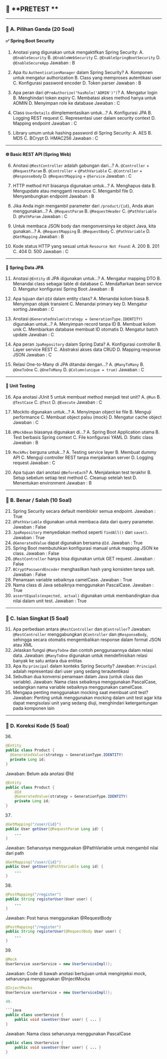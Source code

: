 ## 📘 **PRETEST **

---

### 🔹 A. **Pilihan Ganda (20 Soal)**

#### ✅ Spring Boot Security

1. Anotasi yang digunakan untuk mengaktifkan Spring Security:
   A. `@EnableSecurity`
   B. `@EnableWebSecurity`
   C. `@EnableSpringBootSecurity`
   D. `@EnableSecureApp`
   Jawaban : B

2. Apa itu `AuthenticationManager` dalam Spring Security?
   A. Komponen untuk mengatur authorization
   B. Class yang memproses autentikasi user
   C. Konfigurasi password encoder
   D. Token parser
   Jawaban : B

3. Apa peran dari `@PreAuthorize("hasRole('ADMIN')")`?
   A. Mengatur login
   B. Menghindari token expiry
   C. Membatasi akses method hanya untuk ADMIN
   D. Menyimpan role ke database
   Jawaban : C

4. Class `UserDetails` diimplementasikan untuk...?
   A. Konfigurasi JPA
   B. Logging REST request
   C. Representasi user dalam security context
   D. Mapping endpoint
   Jawaban : C

5. Library umum untuk hashing password di Spring Security:
   A. AES
   B. MD5
   C. BCrypt
   D. HMAC256
   Jawaban : C

---

#### 🌐 Basic REST API (Spring Web)

6. Anotasi `@RestController` adalah gabungan dari...?
   A. `@Controller` + `@RequestParam`
   B. `@Controller` + `@PathVariable`
   C. `@Controller` + `@ResponseBody`
   D. `@RequestMapping` + `@Service`
   Jawaban : C

7. HTTP method `PUT` biasanya digunakan untuk...?
   A. Menghapus data
   B. Mengupdate atau mengganti resource
   C. Mengambil file
   D. Menyambungkan endpoint
   Jawaban : B

8. Jika Anda ingin mengambil parameter dari `/product/{id}`, Anda akan menggunakan...?
   A. `@RequestParam`
   B. `@RequestHeader`
   C. `@PathVariable`
   D. `@PathParam`
   Jawaban : C

9. Untuk membaca JSON body dan mengonversinya ke object Java, kita gunakan...?
   A. `@RequestMapping`
   B. `@RequestBody`
   C. `@PathVariable`
   D. `@GetMapping`
   Jawaban : B

10. Kode status HTTP yang sesuai untuk `Resource Not Found`:
    A. 200
    B. 201
    C. 404
    D. 500
    Jawaban : C

---

#### 🧩 Spring Data JPA

11. Anotasi `@Entity` di JPA digunakan untuk...?
    A. Mengatur mapping DTO
    B. Menandai class sebagai table di database
    C. Mendaftarkan bean service
    D. Mengatur konfigurasi Spring Boot
    Jawaban : B

12. Apa tujuan dari `@Id` dalam entity class?
    A. Menandai kolom biasa
    B. Menyimpan objek transient
    C. Menandai primary key
    D. Mengatur sorting
    Jawaban : C

13. Anotasi `@GeneratedValue(strategy = GenerationType.IDENTITY)` digunakan untuk...?
    A. Menyimpan record tanpa ID
    B. Membuat kolom unik
    C. Membiarkan database membuat ID otomatis
    D. Mengatur batch update
    Jawaban : C

14. Apa peran `JpaRepository` dalam Spring Data?
    A. Konfigurasi controller
    B. Layer service REST
    C. Abstraksi akses data CRUD
    D. Mapping response JSON
    Jawaban : C

15. Relasi One-to-Many di JPA ditandai dengan...?
    A. `@ManyToMany`
    B. `@OneToOne`
    C. `@OneToMany`
    D. `@Column(unique = true)`
    Jawaban : C

---

#### 🧪 Unit Testing

16. Apa anotasi JUnit 5 untuk membuat method menjadi test unit?
    A. `@Run`
    B. `@TestCase`
    C. `@Test`
    D. `@Execute`
    Jawaban : C

17. Mockito digunakan untuk...?
    A. Menyimpan object ke file
    B. Menguji performance
    C. Membuat object palsu (mock)
    D. Mengatur cache object
    Jawaban : C

18. `@MockBean` biasanya digunakan di...?
    A. Spring Boot Application utama
    B. Test berbasis Spring context
    C. File konfigurasi YAML
    D. Static class
    Jawaban : B

19. `MockMvc` berguna untuk...?
    A. Testing service layer
    B. Membuat dummy API
    C. Menguji controller REST tanpa menjalankan server
    D. Logging request
    Jawaban : C

20. Apa tujuan dari anotasi `@BeforeEach`?
    A. Menjalankan test terakhir
    B. Setup sebelum setiap test method
    C. Cleanup setelah test
    D. Menentukan environment
    Jawaban : B

---

### 🔸 B. **Benar / Salah (10 Soal)**

21. Spring Security secara default memblokir semua endpoint.
Jawaban : True
22. `@PathVariable` digunakan untuk membaca data dari query parameter.
Jawaban : False
23. `JpaRepository` menyediakan method seperti `findAll()` dan `save()`.
Jawaban : True
24. `@GeneratedValue` dapat digunakan bersama `@Id`.
Jawaban : True
25. Spring Boot membutuhkan konfigurasi manual untuk mapping JSON ke class.
Jawaban : False
26. `@RestController` hanya bisa digunakan untuk GET request.
Jawaban : False
27. `BCryptPasswordEncoder` menghasilkan hash yang konsisten tanpa salt.
Jawaban : False
28. Penamaan variable sebaiknya camelCase.
Jawaban : True
29. Nama class di Java sebaiknya menggunakan PascalCase.
Jawaban : True
30. `assertEquals(expected, actual)` digunakan untuk membandingkan dua nilai dalam unit test.
Jawaban : True
---

### 🧾 C. **Isian Singkat (5 Soal)**

31. Apa perbedaan antara `@RestController` dan `@Controller`?
Jawaban: `@RestController` menggabungkan `@Controller` dan `@ResponseBody`, sehingga secara otomatis mengembalikan response dalam format JSON atau XML
32. Jelaskan fungsi `@ManyToOne` dan contoh penggunaannya dalam relasi data.
Jawaban: `@ManyToOne` digunakan untuk mendefinisikan relasi banyak ke satu antara dua entitas
33. Apa itu `principal` dalam konteks Spring Security?
Jawaban: `Principal` adalah representasi dari user yang sedang terautentikasi
34. Sebutkan dua konvensi penamaan dalam Java (untuk class dan variable).
Jawaban: Nama class sebaiknya menggunakan PascalCase, sedangkan nama variable sebaiknya menggunakan camelCase.
35. Mengapa penting menggunakan mocking saat membuat unit test?
Jawaban: Penting untuk menggunakan mocking dalam unit test agar kita dapat mengisolasi unit yang sedang diuji, menghindari ketergantungan pada komponen lain

---

### 🔧 D. **Koreksi Kode (5 Soal)**

36. 

```java
@Entity
public class Product {
  @GeneratedValue(strategy = GenerationType.IDENTITY)
  private Long id;
}
```
Jawaban: Belum ada anotasi @Id

```java
@Entity
public class Product {
    @Id
    @GeneratedValue(strategy = GenerationType.IDENTITY)
    private Long id;
}
```

37. 

```java
@GetMapping("/user/{id}")
public User getUser(@RequestParam Long id) {
    ...
}
```
Jawaban: Seharusnya menggunakan @PathVariable untuk mengambil nilai dari path

```java
@GetMapping("/user/{id}")
public User getUser(@PathVariable Long id) {
    ...
}
```

38. 

```java
@PostMapping("/register")
public String registerUser(User user) {
    ...
}
```
Jawaban: Post harus menggunakan @RequestBody

```java
@PostMapping("/register")
public String registerUser(@RequestBody User user) {
    ...
}
```

39. 

```java
@Mock
UserService userService = new UserServiceImpl();
```
Jawaban: Code di bawah anotasi bertujuan untuk menginjeksi mock, seharusnya menggunakan @InjectMocks

```java
@InjectMocks
UserService userService = new UserServiceImpl();

40. 

```java
public class userService {
    public void saveUser(User user) { ... }
}
```
Jawaban: Nama class seharusnya menggunakan PascalCase

```java
public class UserService {
    public void saveUser(User user) { ... }
}
```
